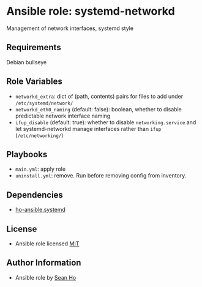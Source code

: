 # Ansible role: systemd-networkd
Management of network interfaces, systemd style

## Requirements
Debian bullseye

## Role Variables
+ `networkd_extra`: dict of (path, contents) pairs for
  files to add under `/etc/systemd/network/`
+ `networkd_eth0_naming` (default: false): boolean, whether to
  disable predictable network interface naming
+ `ifup_disable` (default: true): whether to disable `networking.service`
  and let systemd-networkd manage interfaces rather than `ifup`
  (`/etc/networking/`)

## Playbooks
+ `main.yml`: apply role
+ `uninstall.yml`: remove. Run before removing config from inventory.

## Dependencies
+ [ho-ansible.systemd](https://github.com/ho-ansible/systemd)

## License
+ Ansible role licensed [MIT](LICENSE)

## Author Information
+ Ansible role by [Sean Ho](https://github.com/ho-ansible/)
